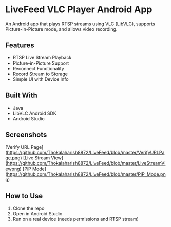 # LiveFeed VLC Player Android App

An Android app that plays RTSP streams using VLC (LibVLC), supports Picture-in-Picture mode, and allows video recording.

## Features
- RTSP Live Stream Playback
- Picture-in-Picture Support
- Reconnect Functionality
- Record Stream to Storage
- Simple UI with Device Info

## Built With
- Java
- LibVLC Android SDK
- Android Studio

## Screenshots
[Verify URL Page] (https://github.com/Thokalaharish8872/LiveFeed/blob/master/VerifyURLPage.png)
[Live Stream View] (https://github.com/Thokalaharish8872/LiveFeed/blob/master/LiveStreamViewpng)
[PiP Mode] (https://github.com/Thokalaharish8872/LiveFeed/blob/master/PiP_Mode.png)

## How to Use
1. Clone the repo
2. Open in Android Studio
3. Run on a real device (needs permissions and RTSP stream)
